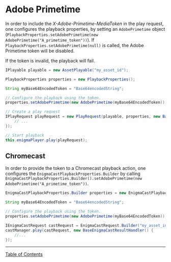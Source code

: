 # Adobe Primetime
In order to include the _X-Adobe-Primetime-MediaToken_ in the play request, one configures the playback properties, by setting an `AdobePrimetime` object (`PlaybackProperties.setAdobePrimetime(new AdobePrimetime("A_primetime_token"))`). If `PlaybackProperties.setAdobePrimetime(null)` is called, the Adobe Primetime token will be disabled.

If the token is invalid, the playback will fail.

```java
IPlayable playable = new AssetPlayable("my_asset_id");

PlaybackProperties properties = new PlaybackProperties();

String myBase64EncodedToken = "Base64encodedString";

// Configure the playback using the token.
properties.setAdobePrimetime(new AdobePrimetime(myBase64EncodedToken));

// Create a play request
IPlayRequest playRequest = new PlayRequest(playable, properties, new BasePlayResultHandler() {
    // ...
});

// Start playback
this.enigmaPlayer.play(playRequest);
```

## Chromecast
In order to provide the token to a Chromecast playback action, one configures the `EnigmaCastPlaybackProperties.Builder` by calling `EnigmaCastPlaybackProperties.Builder().setAdobePrimetime(new AdobePrimetime("A_primetime_token"))`.

```java
EnigmaCastPlaybackProperties.Builder properties = new EnigmaCastPlaybackProperties.Builder();

String myBase64EncodedToken = "Base64encodedString";

// Configure the playback using the token.
properties.setAdobePrimetime(new AdobePrimetime(myBase64EncodedToken));

IEnigmaCastRequest castRequest = EnigmaCastRequest.Builder("my_asset_id", my_session).setPlaybackProperties(playbackProperties.build()).build();
castManager.play(castRequest, new BaseEnigmaCastResultHandler() { 
    //...
});
```



___
[Table of Contents](../index.md)<br/>
